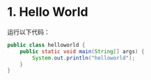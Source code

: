 # 1. Hello World
运行以下代码：
           
```java
public class helloworld {
    public static void main(String[] args) {
        System.out.println("helloworld");
    }
}
```